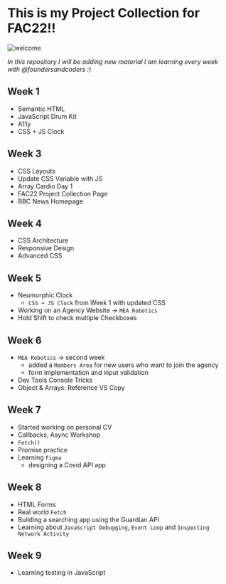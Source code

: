 # This is my Project Collection for FAC22!!

![welcome](https://media.giphy.com/media/LqIlvdZAQt1DNStJGb/giphy.gif)

_In this repository I will be adding new material I am learning every week with @foundersandcoders :)_

## Week 1

- Semantic HTML
- JavaScript Drum Kit
- A11y
- CSS + JS Clock

## Week 3

- CSS Layouts
- Update CSS Variable with JS
- Array Cardio Day 1
- FAC22 Project Collection Page
- BBC News Homepage

## Week 4

- CSS Architecture
- Responsive Design
- Advanced CSS

## Week 5

- Neumorphic Clock
  - `CSS + JS Clock` from Week 1 with updated CSS
- Working on an Agency Website -> `MEA Robotics`
- Hold Shift to check multiple Checkboxes

## Week 6

- `MEA Robotics` -> second week
  - added a `Members Area` for new users who want to join the agency
  - form implementation and input validation
- Dev Tools Console Tricks
- Object & Arrays: Reference VS Copy

## Week 7

- Started working on personal CV
- Callbacks, Async Workshop
- `Fetch()`
- Promise practice
- Learning `Figma`
  - designing a Covid API app

## Week 8

- HTML Forms
- Real world `Fetch`
- Building a searching app using the Guardian API
- Learning about `JavaScript Debugging`, `Event Loop` and `Inspecting Network Activity`


## Week 9

- Learning testing in JavaScript